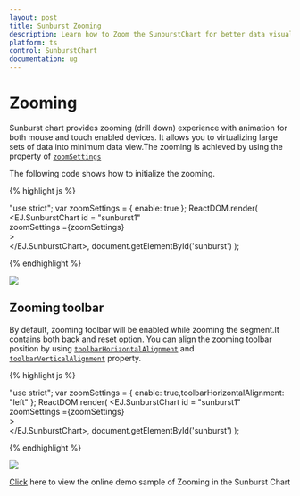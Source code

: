 ```yaml
---
layout: post
title: Sunburst Zooming
description: Learn how to Zoom the SunburstChart for better data visualization
platform: ts
control: SunburstChart
documentation: ug
---
```


# Zooming

Sunburst chart provides zooming (drill down) experience with animation for both mouse and touch enabled devices. It allows you to virtualizing large sets of data into minimum data view.The zooming is achieved by using the property of [`zoomSettings`](../api/ejsunburstchart#members:zoomsettings)

The following code shows how to initialize the zooming.

{% highlight js %}

"use strict";
var zoomSettings = { enable: true };
ReactDOM.render(
    <EJ.SunburstChart id = "sunburst1"      
    zoomSettings ={zoomSettings}    
    >                  
    </EJ.SunburstChart>,
          document.getElementById('sunburst')
);


{% endhighlight %}

![](/js/SunburstChart/Zooming_images/Zooming_img1.gif)

## Zooming toolbar
By default, zooming toolbar will be enabled while zooming the segment.It contains both back and reset option.
You can align the zooming toolbar position by using [`toolbarHorizontalAlignment`](../api/ejsunburstchart#members:zoomsettings-toolbarhorizontalalignment) and [`toolbarVerticalAlignment`](../api/ejsunburstchart#members:zoomsettings-toolbarverticalalignment) property.


{% highlight js %}

"use strict";
var zoomSettings = { enable: true,toolbarHorizontalAlignment: "left" };
ReactDOM.render(
    <EJ.SunburstChart id = "sunburst1"      
    zoomSettings ={zoomSettings}    
    >                  
    </EJ.SunburstChart>,
          document.getElementById('sunburst')
);


{% endhighlight %}

![](/js/SunburstChart/Zooming_images/Zooming_img2.png)

[Click](http://js.syncfusion.com/demos/web/#!/bootstrap/sunburst/zooming) here to view the online demo sample of Zooming in  the Sunburst Chart
